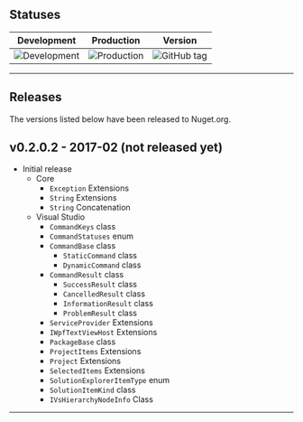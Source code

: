 ## Statuses

| Development | Production | Version |
|:-----------:|:----------:|:-------:|
| ![Development][development] | ![Production][production] | ![GitHub tag][github] |

---

## Releases

The versions listed below have been released to Nuget.org.

## v0.2.0.2 - 2017-02 (not released yet)

- Initial release
  - Core
    - ```Exception``` Extensions
    - ```String``` Extensions
    - ```String``` Concatenation
  - Visual Studio
    - ```CommandKeys``` class
    - ```CommandStatuses``` enum
    - ```CommandBase``` class
      - ```StaticCommand``` class
      - ```DynamicCommand``` class
    - ```CommandResult``` class
      - ```SuccessResult``` class
      - ```CancelledResult``` class
      - ```InformationResult``` class
      - ```ProblemResult``` class
    - ```ServiceProvider``` Extensions
    - ```IWpfTextViewHost``` Extensions
    - ```PackageBase``` class
    - ```ProjectItems``` Extensions
    - ```Project``` Extensions
    - ```SelectedItems``` Extensions
    - ```SolutionExplorerItemType``` enum
    - ```SolutionItemKind``` class
    - ```IVsHierarchyNodeInfo``` Class

---

[development]: https://img.shields.io/vso/build/lumiinus/f216dc0e-1381-47f0-a1c5-fd85f180cded/8.svg
[production]: https://img.shields.io/appveyor/ci/luminous-software/luminous-code.svg
[github]: https://img.shields.io/github/tag/luminous-software/luminous-code.svg
